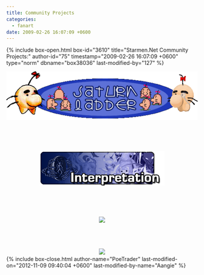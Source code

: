 ```yaml
---
title: Community Projects
categories:
  - fanart
date: 2009-02-26 16:07:09 +0600
---
```

{% include box-open.html box-id="3610" title="Starmen.Net Community Projects:" author-id="75" timestamp="2009-02-26 16:07:09 +0600" type="norm" dbname="box38036" last-modified-by="127" %}
<center>

<a href="/fanart/community/ladder/"><img src="/fanart/community/ladder/saturnLadder.png" border="0" /></a>

<br /><br /><br />

<a href="/fanart/community/interpretations/"><img src="/fanart/community/interpretations/banner.png" border="0" /></a>



<br /><br /><br />

<a href="http://starmen.net/fanart/community/Bootcamp2012/index.php"><img src="http://starmen.net/fanart/community/Bootcamp2012/Bootcamp2012Banner.png" border="0" /></a>

</center>
<br /><br /><br />
<center>
<a href="http://starmen.net/fanart/community/porkybotproject.php"><img src="http://local-static0.forum-files.fobby.net/forum_attachments/0032/2295/Logo.png" border="0" /></a>

</center>
{% include box-close.html author-name="PoeTrader" last-modified-on="2012-11-09 09:40:04 +0600" last-modified-by-name="Aangie" %}
